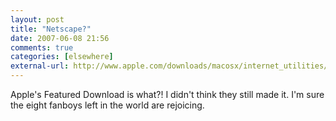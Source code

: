 ```yaml
---
layout: post  
title: "Netscape?"  
date: 2007-06-08 21:56  
comments: true  
categories: [elsewhere]
external-url: http://www.apple.com/downloads/macosx/internet_utilities/netscape.html  
---
```


Apple's Featured Download is what?! I didn't think they still made it. I'm sure the eight fanboys left in the world are rejoicing.

